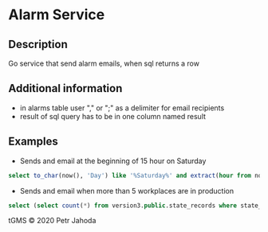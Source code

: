 # Alarm Service

## Description
Go service that send alarm emails, when sql returns a row

## Additional information
* in alarms table user "," or ";" as a delimiter for email recipients
* result of sql query has to be in one column named result


## Examples
* Sends and email at the beginning of 15 hour on Saturday
```sql
select to_char(now(), 'Day') like '%Saturday%' and extract(hour from now()) = 12 as result
```
* Sends and email when more than 5 workplaces are in production
```sql
select (select count(*) from version3.public.state_records where state_id=3 order by OID desc limit 1) > 5 as result;
```    
tGMS © 2020 Petr Jahoda
